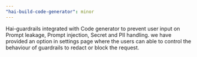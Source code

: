 ```yaml
---
"hai-build-code-generator": minor
---
```


Hai-guardrails integrated with Code generator to prevent user input on Prompt leakage, Prompt injection, Secret and PII handling. we have provided an option in settings page where the users can able to control the behaviour of guardrails to redact or block the request.
